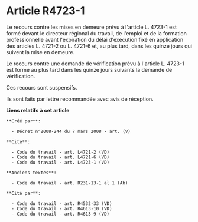 # Article R4723-1

Le recours contre les mises en demeure prévu à l'article L. 4723-1 est formé devant le directeur régional du travail, de
l'emploi et de la formation professionnelle avant l'expiration du délai d'exécution fixé en application des articles L.
4721-2 ou L. 4721-6 et, au plus tard, dans les quinze jours qui suivent la mise en demeure. 

Le recours contre une demande de vérification prévu à l'article L. 4723-1 est formé au plus tard dans les quinze jours
suivants la demande de vérification. 

Ces recours sont suspensifs. 

Ils sont faits par lettre recommandée avec avis de réception.

**Liens relatifs à cet article**

	**Créé par**:

	  - Décret n°2008-244 du 7 mars 2008 - art. (V)

	**Cite**:

	  - Code du travail - art. L4721-2 (VD)
	  - Code du travail - art. L4721-6 (VD)
	  - Code du travail - art. L4723-1 (VD)

	**Anciens textes**:

	  - Code du travail - art. R231-13-1 al 1 (Ab)

	**Cité par**:

	  - Code du travail - art. R4532-33 (VD)
	  - Code du travail - art. R4613-10 (VD)
	  - Code du travail - art. R4613-9 (VD)
